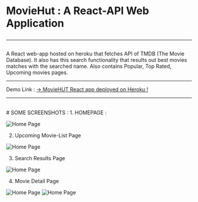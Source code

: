 # MovieHut : A React-API Web Application<br><hr>
A React web-app hosted on heroku that fetches API of TMDB (The Movie Database). It also has this search functionality that results out best movies matches with the searched name.
Also contains Popular, Top Rated, Upcoming movies pages.
<br><hr>
Demo Link : [-> MovieHUT React app deployed on Heroku !](https://moviehut-project.herokuapp.com/) 
<hr><br>
# SOME SCREENSHOTS : 
1. HOMEPAGE :

![Home Page](https://raw.github.com/saxena07/MovieHut/master/Home.png?raw=true)

2. Upcoming Movie-List Page

![Home Page](https://raw.github.com/saxena07/MovieHut/master/movielist.png?raw=true)

3. Search Results Page

![Home Page](https://raw.github.com/saxena07/MovieHut/master/search.png?raw=true)

4. Movie Detail Page

![Home Page](https://raw.github.com/saxena07/MovieHut/master/moviedetail.png?raw=true)
![Home Page](https://raw.github.com/saxena07/MovieHut/master/moviedetail1.png?raw=true)

